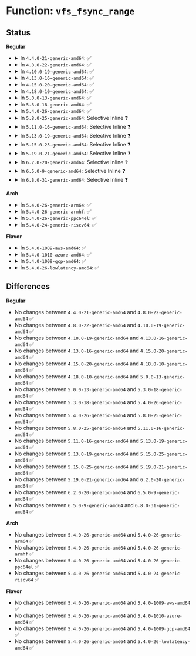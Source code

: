 # Function: <code>vfs_fsync_range</code>

## Status
<b>Regular</b>
<ul>
<li>
<details>
<summary>In <code>4.4.0-21-generic-amd64</code>: ✅</summary>

```c
int vfs_fsync_range(struct file * file, loff_t start, loff_t end, int datasync)
```

```json
{
  "name": "vfs_fsync_range",
  "collision_type": "Unique Global",
  "inline_type": "No",
  "funcs": [
    {
      "addr": 18446744071581205904,
      "name": "vfs_fsync_range",
      "external": true,
      "loc": "fs/sync.c:183",
      "file": "fs/sync.c",
      "inline": "seen, unknown",
      "caller_inline": [],
      "caller_func": [
        "mm/filemap.c:generic_file_write_iter",
        "mm/msync.c:SyS_msync",
        "fs/sync.c:do_fsync",
        "fs/block_dev.c:blkdev_write_iter",
        "fs/direct-io.c:dio_complete",
        "fs/ext4/file.c:ext4_file_write_iter"
      ]
    }
  ],
  "symbols": [
    {
      "addr": 18446744071581205904,
      "name": "vfs_fsync_range",
      "section": ".text",
      "bind": "STB_GLOBAL",
      "size": 167
    }
  ]
}
```
</details>
</li>
<li>
<details>
<summary>In <code>4.8.0-22-generic-amd64</code>: ✅</summary>

```c
int vfs_fsync_range(struct file * file, loff_t start, loff_t end, int datasync)
```

```json
{
  "name": "vfs_fsync_range",
  "collision_type": "Unique Global",
  "inline_type": "No",
  "funcs": [
    {
      "addr": 18446744071581370576,
      "name": "vfs_fsync_range",
      "external": true,
      "loc": "fs/sync.c:183",
      "file": "fs/sync.c",
      "inline": "seen, unknown",
      "caller_inline": [],
      "caller_func": [
        "mm/filemap.c:generic_file_write_iter",
        "mm/msync.c:SyS_msync",
        "fs/sync.c:do_fsync",
        "fs/direct-io.c:dio_complete",
        "fs/ext4/file.c:ext4_file_write_iter"
      ]
    }
  ],
  "symbols": [
    {
      "addr": 18446744071581370576,
      "name": "vfs_fsync_range",
      "section": ".text",
      "bind": "STB_GLOBAL",
      "size": 167
    }
  ]
}
```
</details>
</li>
<li>
<details>
<summary>In <code>4.10.0-19-generic-amd64</code>: ✅</summary>

```c
int vfs_fsync_range(struct file * file, loff_t start, loff_t end, int datasync)
```

```json
{
  "name": "vfs_fsync_range",
  "collision_type": "Unique Global",
  "inline_type": "No",
  "funcs": [
    {
      "addr": 18446744071581448432,
      "name": "vfs_fsync_range",
      "external": true,
      "loc": "fs/sync.c:184",
      "file": "fs/sync.c",
      "inline": "seen, unknown",
      "caller_inline": [],
      "caller_func": [
        "mm/filemap.c:generic_file_write_iter",
        "mm/msync.c:SyS_msync",
        "fs/sync.c:do_fsync",
        "fs/direct-io.c:dio_complete",
        "fs/iomap.c:iomap_dio_complete_work",
        "fs/ext4/file.c:ext4_file_write_iter"
      ]
    }
  ],
  "symbols": [
    {
      "addr": 18446744071581448432,
      "name": "vfs_fsync_range",
      "section": ".text",
      "bind": "STB_GLOBAL",
      "size": 167
    }
  ]
}
```
</details>
</li>
<li>
<details>
<summary>In <code>4.13.0-16-generic-amd64</code>: ✅</summary>

```c
int vfs_fsync_range(struct file * file, loff_t start, loff_t end, int datasync)
```

```json
{
  "name": "vfs_fsync_range",
  "collision_type": "Unique Global",
  "inline_type": "No",
  "funcs": [
    {
      "addr": 18446744071581502592,
      "name": "vfs_fsync_range",
      "external": true,
      "loc": "fs/sync.c:184",
      "file": "fs/sync.c",
      "inline": "seen, unknown",
      "caller_inline": [],
      "caller_func": [
        "mm/filemap.c:generic_file_write_iter",
        "mm/msync.c:SyS_msync",
        "fs/sync.c:do_fsync",
        "fs/direct-io.c:dio_complete",
        "fs/iomap.c:iomap_dio_complete_work",
        "fs/ext4/file.c:ext4_file_write_iter"
      ]
    }
  ],
  "symbols": [
    {
      "addr": 18446744071581502592,
      "name": "vfs_fsync_range",
      "section": ".text",
      "bind": "STB_GLOBAL",
      "size": 167
    }
  ]
}
```
</details>
</li>
<li>
<details>
<summary>In <code>4.15.0-20-generic-amd64</code>: ✅</summary>

```c
int vfs_fsync_range(struct file * file, loff_t start, loff_t end, int datasync)
```

```json
{
  "name": "vfs_fsync_range",
  "collision_type": "Unique Global",
  "inline_type": "No",
  "funcs": [
    {
      "addr": 18446744071581644736,
      "name": "vfs_fsync_range",
      "external": true,
      "loc": "fs/sync.c:185",
      "file": "fs/sync.c",
      "inline": "seen, unknown",
      "caller_inline": [],
      "caller_func": [
        "mm/filemap.c:generic_file_write_iter",
        "mm/msync.c:SyS_msync",
        "fs/sync.c:do_fsync",
        "fs/direct-io.c:dio_complete",
        "fs/dax.c:dax_finish_sync_fault",
        "fs/iomap.c:iomap_dio_complete_work",
        "fs/ext4/file.c:ext4_file_write_iter",
        "fs/fuse/file.c:fuse_file_write_iter"
      ]
    }
  ],
  "symbols": [
    {
      "addr": 18446744071581644736,
      "name": "vfs_fsync_range",
      "section": ".text",
      "bind": "STB_GLOBAL",
      "size": 176
    }
  ]
}
```
</details>
</li>
<li>
<details>
<summary>In <code>4.18.0-10-generic-amd64</code>: ✅</summary>

```c
int vfs_fsync_range(struct file * file, loff_t start, loff_t end, int datasync)
```

```json
{
  "name": "vfs_fsync_range",
  "collision_type": "Unique Global",
  "inline_type": "No",
  "funcs": [
    {
      "addr": 18446744071581803568,
      "name": "vfs_fsync_range",
      "external": true,
      "loc": "fs/sync.c:190",
      "file": "fs/sync.c",
      "inline": "seen, unknown",
      "caller_inline": [],
      "caller_func": [
        "mm/filemap.c:generic_file_write_iter",
        "mm/msync.c:__ia32_sys_msync",
        "mm/msync.c:__x64_sys_msync",
        "fs/sync.c:do_fsync",
        "fs/direct-io.c:dio_complete",
        "fs/dax.c:dax_finish_sync_fault",
        "fs/iomap.c:iomap_dio_complete",
        "fs/ext4/file.c:ext4_file_write_iter",
        "fs/fuse/file.c:fuse_file_write_iter"
      ]
    }
  ],
  "symbols": [
    {
      "addr": 18446744071581803568,
      "name": "vfs_fsync_range",
      "section": ".text",
      "bind": "STB_GLOBAL",
      "size": 124
    }
  ]
}
```
</details>
</li>
<li>
<details>
<summary>In <code>5.0.0-13-generic-amd64</code>: ✅</summary>

```c
int vfs_fsync_range(struct file * file, loff_t start, loff_t end, int datasync)
```

```json
{
  "name": "vfs_fsync_range",
  "collision_type": "Unique Global",
  "inline_type": "No",
  "funcs": [
    {
      "addr": 18446744071581890576,
      "name": "vfs_fsync_range",
      "external": true,
      "loc": "fs/sync.c:190",
      "file": "fs/sync.c",
      "inline": "seen, unknown",
      "caller_inline": [],
      "caller_func": [
        "mm/filemap.c:generic_file_write_iter",
        "mm/msync.c:__ia32_sys_msync",
        "mm/msync.c:__x64_sys_msync",
        "fs/sync.c:do_fsync",
        "fs/direct-io.c:dio_complete",
        "fs/dax.c:dax_finish_sync_fault",
        "fs/iomap.c:iomap_dio_complete",
        "fs/ext4/file.c:ext4_file_write_iter",
        "fs/fuse/file.c:fuse_file_write_iter"
      ]
    }
  ],
  "symbols": [
    {
      "addr": 18446744071581890576,
      "name": "vfs_fsync_range",
      "section": ".text",
      "bind": "STB_GLOBAL",
      "size": 124
    }
  ]
}
```
</details>
</li>
<li>
<details>
<summary>In <code>5.3.0-18-generic-amd64</code>: ✅</summary>

```c
int vfs_fsync_range(struct file * file, loff_t start, loff_t end, int datasync)
```

```json
{
  "name": "vfs_fsync_range",
  "collision_type": "Unique Global",
  "inline_type": "No",
  "funcs": [
    {
      "addr": 18446744071582015680,
      "name": "vfs_fsync_range",
      "external": true,
      "loc": "fs/sync.c:190",
      "file": "fs/sync.c",
      "inline": "seen, unknown",
      "caller_inline": [],
      "caller_func": [
        "mm/filemap.c:generic_file_write_iter",
        "mm/msync.c:__ia32_sys_msync",
        "mm/msync.c:__x64_sys_msync",
        "fs/sync.c:do_fsync",
        "fs/direct-io.c:dio_complete",
        "fs/io_uring.c:__io_submit_sqe",
        "fs/dax.c:dax_finish_sync_fault",
        "fs/iomap/direct-io.c:iomap_dio_complete",
        "fs/ext4/file.c:ext4_file_write_iter",
        "fs/fuse/file.c:fuse_file_write_iter"
      ]
    }
  ],
  "symbols": [
    {
      "addr": 18446744071582015680,
      "name": "vfs_fsync_range",
      "section": ".text",
      "bind": "STB_GLOBAL",
      "size": 127
    }
  ]
}
```
</details>
</li>
<li>
<details>
<summary>In <code>5.4.0-26-generic-amd64</code>: ✅</summary>

```c
int vfs_fsync_range(struct file * file, loff_t start, loff_t end, int datasync)
```

```json
{
  "name": "vfs_fsync_range",
  "collision_type": "Unique Global",
  "inline_type": "No",
  "funcs": [
    {
      "addr": 18446744071582093632,
      "name": "vfs_fsync_range",
      "external": true,
      "loc": "fs/sync.c:190",
      "file": "fs/sync.c",
      "inline": "seen, unknown",
      "caller_inline": [],
      "caller_func": [
        "mm/filemap.c:generic_file_write_iter",
        "mm/msync.c:__ia32_sys_msync",
        "mm/msync.c:__x64_sys_msync",
        "fs/sync.c:do_fsync",
        "fs/direct-io.c:dio_complete",
        "fs/io_uring.c:__io_submit_sqe",
        "fs/dax.c:dax_finish_sync_fault",
        "fs/iomap/direct-io.c:iomap_dio_complete",
        "fs/ext4/file.c:ext4_file_write_iter",
        "fs/fuse/file.c:fuse_file_write_iter"
      ]
    }
  ],
  "symbols": [
    {
      "addr": 18446744071582093632,
      "name": "vfs_fsync_range",
      "section": ".text",
      "bind": "STB_GLOBAL",
      "size": 127
    }
  ]
}
```
</details>
</li>
<li>
<details>
<summary>In <code>5.8.0-25-generic-amd64</code>: Selective Inline ❓</summary>

```c
int vfs_fsync_range(struct file * file, loff_t start, loff_t end, int datasync)
```

```json
{
  "name": "vfs_fsync_range",
  "collision_type": "Unique Global",
  "inline_type": "Selective",
  "funcs": [
    {
      "addr": 18446744071582330835,
      "name": "vfs_fsync_range",
      "external": true,
      "loc": "fs/sync.c:193",
      "file": "fs/sync.c",
      "inline": "not declared, inlined",
      "caller_inline": [
        "fs/sync.c:__ia32_sys_fdatasync",
        "fs/sync.c:__x64_sys_fdatasync"
      ],
      "caller_func": [
        "mm/filemap.c:generic_file_write_iter",
        "mm/msync.c:__do_sys_msync",
        "fs/sync.c:__ia32_sys_fsync",
        "fs/sync.c:__x64_sys_fsync",
        "fs/block_dev.c:blkdev_write_iter",
        "fs/direct-io.c:dio_complete",
        "fs/io_uring.c:io_issue_sqe",
        "fs/dax.c:dax_finish_sync_fault",
        "fs/iomap/direct-io.c:iomap_dio_complete",
        "fs/ext4/file.c:ext4_dax_write_iter",
        "fs/ext4/file.c:ext4_buffered_write_iter",
        "fs/fuse/file.c:fuse_cache_write_iter"
      ]
    }
  ],
  "symbols": [
    {
      "addr": 18446744071582330288,
      "name": "vfs_fsync_range",
      "section": ".text",
      "bind": "STB_GLOBAL",
      "size": 127
    }
  ]
}
```
</details>
</li>
<li>
<details>
<summary>In <code>5.11.0-16-generic-amd64</code>: Selective Inline ❓</summary>

```c
int vfs_fsync_range(struct file * file, loff_t start, loff_t end, int datasync)
```

```json
{
  "name": "vfs_fsync_range",
  "collision_type": "Unique Global",
  "inline_type": "Selective",
  "funcs": [
    {
      "addr": 18446744071582382259,
      "name": "vfs_fsync_range",
      "external": true,
      "loc": "fs/sync.c:193",
      "file": "fs/sync.c",
      "inline": "not declared, inlined",
      "caller_inline": [
        "fs/sync.c:__ia32_sys_fdatasync",
        "fs/sync.c:__x64_sys_fdatasync"
      ],
      "caller_func": [
        "mm/filemap.c:generic_file_write_iter",
        "mm/msync.c:__do_sys_msync",
        "fs/sync.c:__ia32_sys_fsync",
        "fs/sync.c:__x64_sys_fsync",
        "fs/block_dev.c:blkdev_write_iter",
        "fs/direct-io.c:dio_complete",
        "fs/io_uring.c:io_issue_sqe",
        "fs/dax.c:dax_finish_sync_fault",
        "fs/iomap/direct-io.c:iomap_dio_complete",
        "fs/ext4/file.c:ext4_dax_write_iter",
        "fs/ext4/file.c:ext4_buffered_write_iter",
        "fs/fuse/file.c:fuse_cache_write_iter",
        "fs/fuse/dax.c:fuse_dax_write_iter"
      ]
    }
  ],
  "symbols": [
    {
      "addr": 18446744071582381712,
      "name": "vfs_fsync_range",
      "section": ".text",
      "bind": "STB_GLOBAL",
      "size": 127
    }
  ]
}
```
</details>
</li>
<li>
<details>
<summary>In <code>5.13.0-19-generic-amd64</code>: Selective Inline ❓</summary>

```c
int vfs_fsync_range(struct file * file, loff_t start, loff_t end, int datasync)
```

```json
{
  "name": "vfs_fsync_range",
  "collision_type": "Unique Global",
  "inline_type": "Selective",
  "funcs": [
    {
      "addr": 18446744071582410018,
      "name": "vfs_fsync_range",
      "external": true,
      "loc": "fs/sync.c:192",
      "file": "fs/sync.c",
      "inline": "not declared, inlined",
      "caller_inline": [
        "fs/sync.c:__ia32_sys_fdatasync",
        "fs/sync.c:__x64_sys_fdatasync"
      ],
      "caller_func": [
        "mm/filemap.c:generic_file_write_iter",
        "mm/msync.c:__do_sys_msync",
        "fs/sync.c:__ia32_sys_fsync",
        "fs/sync.c:__x64_sys_fsync",
        "fs/block_dev.c:blkdev_write_iter",
        "fs/direct-io.c:dio_complete",
        "fs/io_uring.c:io_issue_sqe",
        "fs/dax.c:dax_finish_sync_fault",
        "fs/iomap/direct-io.c:iomap_dio_complete",
        "fs/ext4/file.c:ext4_dax_write_iter",
        "fs/ext4/file.c:ext4_buffered_write_iter",
        "fs/fuse/file.c:fuse_cache_write_iter",
        "fs/fuse/dax.c:fuse_dax_write_iter"
      ]
    }
  ],
  "symbols": [
    {
      "addr": 18446744071582408992,
      "name": "vfs_fsync_range",
      "section": ".text",
      "bind": "STB_GLOBAL",
      "size": 127
    }
  ]
}
```
</details>
</li>
<li>
<details>
<summary>In <code>5.15.0-25-generic-amd64</code>: Selective Inline ❓</summary>

```c
int vfs_fsync_range(struct file * file, loff_t start, loff_t end, int datasync)
```

```json
{
  "name": "vfs_fsync_range",
  "collision_type": "Unique Global",
  "inline_type": "Selective",
  "funcs": [
    {
      "addr": 18446744071582731410,
      "name": "vfs_fsync_range",
      "external": true,
      "loc": "fs/sync.c:193",
      "file": "fs/sync.c",
      "inline": "not declared, inlined",
      "caller_inline": [
        "fs/sync.c:__ia32_sys_fdatasync",
        "fs/sync.c:__x64_sys_fdatasync"
      ],
      "caller_func": [
        "mm/filemap.c:generic_file_write_iter",
        "mm/msync.c:__do_sys_msync",
        "fs/sync.c:__ia32_sys_fsync",
        "fs/sync.c:__x64_sys_fsync",
        "fs/direct-io.c:dio_complete",
        "fs/io_uring.c:io_issue_sqe",
        "fs/dax.c:dax_finish_sync_fault",
        "fs/iomap/direct-io.c:iomap_dio_complete",
        "fs/ext4/file.c:ext4_dax_write_iter",
        "fs/ext4/file.c:ext4_buffered_write_iter",
        "fs/fuse/file.c:fuse_cache_write_iter",
        "fs/fuse/dax.c:fuse_dax_write_iter",
        "block/fops.c:blkdev_write_iter"
      ]
    }
  ],
  "symbols": [
    {
      "addr": 18446744071582730864,
      "name": "vfs_fsync_range",
      "section": ".text",
      "bind": "STB_GLOBAL",
      "size": 127
    }
  ]
}
```
</details>
</li>
<li>
<details>
<summary>In <code>5.19.0-21-generic-amd64</code>: Selective Inline ❓</summary>

```c
int vfs_fsync_range(struct file * file, loff_t start, loff_t end, int datasync)
```

```json
{
  "name": "vfs_fsync_range",
  "collision_type": "Unique Global",
  "inline_type": "Selective",
  "funcs": [
    {
      "addr": 18446744071583277654,
      "name": "vfs_fsync_range",
      "external": true,
      "loc": "fs/sync.c:180",
      "file": "fs/sync.c",
      "inline": "not declared, inlined",
      "caller_inline": [
        "fs/sync.c:__ia32_sys_fdatasync",
        "fs/sync.c:__x64_sys_fdatasync"
      ],
      "caller_func": [
        "mm/filemap.c:generic_file_write_iter",
        "mm/msync.c:__do_sys_msync",
        "fs/sync.c:__ia32_sys_fsync",
        "fs/sync.c:__x64_sys_fsync",
        "fs/direct-io.c:dio_complete",
        "fs/dax.c:dax_finish_sync_fault",
        "fs/iomap/direct-io.c:iomap_dio_complete",
        "fs/ext4/file.c:ext4_dax_write_iter",
        "fs/ext4/file.c:ext4_buffered_write_iter",
        "fs/fuse/file.c:fuse_cache_write_iter",
        "fs/fuse/dax.c:fuse_dax_write_iter",
        "block/fops.c:blkdev_write_iter",
        "io_uring/io_uring.c:io_fsync"
      ]
    }
  ],
  "symbols": [
    {
      "addr": 18446744071583276480,
      "name": "vfs_fsync_range",
      "section": ".text",
      "bind": "STB_GLOBAL",
      "size": 148
    }
  ]
}
```
</details>
</li>
<li>
<details>
<summary>In <code>6.2.0-20-generic-amd64</code>: Selective Inline ❓</summary>

```c
int vfs_fsync_range(struct file * file, loff_t start, loff_t end, int datasync)
```

```json
{
  "name": "vfs_fsync_range",
  "collision_type": "Unique Global",
  "inline_type": "Selective",
  "funcs": [
    {
      "addr": 18446744071583860310,
      "name": "vfs_fsync_range",
      "external": true,
      "loc": "fs/sync.c:180",
      "file": "fs/sync.c",
      "inline": "not declared, inlined",
      "caller_inline": [
        "fs/sync.c:__ia32_sys_fdatasync",
        "fs/sync.c:__x64_sys_fdatasync"
      ],
      "caller_func": [
        "mm/filemap.c:generic_file_write_iter",
        "mm/msync.c:__do_sys_msync",
        "fs/sync.c:__ia32_sys_fsync",
        "fs/sync.c:__x64_sys_fsync",
        "fs/direct-io.c:dio_complete",
        "fs/dax.c:dax_finish_sync_fault",
        "fs/iomap/direct-io.c:iomap_dio_complete",
        "fs/ext4/file.c:ext4_dax_write_iter",
        "fs/ext4/file.c:ext4_buffered_write_iter",
        "fs/fuse/file.c:fuse_cache_write_iter",
        "fs/fuse/dax.c:fuse_dax_write_iter",
        "block/fops.c:blkdev_write_iter",
        "io_uring/sync.c:io_fsync"
      ]
    }
  ],
  "symbols": [
    {
      "addr": 18446744071583859008,
      "name": "vfs_fsync_range",
      "section": ".text",
      "bind": "STB_GLOBAL",
      "size": 148
    }
  ]
}
```
</details>
</li>
<li>
<details>
<summary>In <code>6.5.0-9-generic-amd64</code>: Selective Inline ❓</summary>

```c
int vfs_fsync_range(struct file * file, loff_t start, loff_t end, int datasync)
```

```json
{
  "name": "vfs_fsync_range",
  "collision_type": "Unique Global",
  "inline_type": "Selective",
  "funcs": [
    {
      "addr": 18446744071584082054,
      "name": "vfs_fsync_range",
      "external": true,
      "loc": "fs/sync.c:180",
      "file": "fs/sync.c",
      "inline": "not declared, inlined",
      "caller_inline": [
        "fs/sync.c:__ia32_sys_fdatasync",
        "fs/sync.c:__x64_sys_fdatasync"
      ],
      "caller_func": [
        "mm/filemap.c:generic_file_write_iter",
        "mm/msync.c:__do_sys_msync",
        "fs/sync.c:__ia32_sys_fsync",
        "fs/sync.c:__x64_sys_fsync",
        "fs/direct-io.c:dio_complete",
        "fs/dax.c:dax_finish_sync_fault",
        "fs/iomap/direct-io.c:iomap_dio_complete",
        "fs/ext4/file.c:ext4_dax_write_iter",
        "fs/ext4/file.c:ext4_buffered_write_iter",
        "fs/fuse/file.c:fuse_cache_write_iter",
        "fs/fuse/dax.c:fuse_dax_write_iter",
        "block/fops.c:blkdev_write_iter",
        "io_uring/sync.c:io_fsync"
      ]
    }
  ],
  "symbols": [
    {
      "addr": 18446744071584080752,
      "name": "vfs_fsync_range",
      "section": ".text",
      "bind": "STB_GLOBAL",
      "size": 154
    }
  ]
}
```
</details>
</li>
<li>
<details>
<summary>In <code>6.8.0-31-generic-amd64</code>: Selective Inline ❓</summary>

```c
int vfs_fsync_range(struct file * file, loff_t start, loff_t end, int datasync)
```

```json
{
  "name": "vfs_fsync_range",
  "collision_type": "Unique Global",
  "inline_type": "Selective",
  "funcs": [
    {
      "addr": 18446744071584298118,
      "name": "vfs_fsync_range",
      "external": true,
      "loc": "fs/sync.c:180",
      "file": "fs/sync.c",
      "inline": "not declared, inlined",
      "caller_inline": [
        "fs/sync.c:__ia32_sys_fdatasync",
        "fs/sync.c:__x64_sys_fdatasync"
      ],
      "caller_func": [
        "mm/filemap.c:generic_file_write_iter",
        "mm/msync.c:__do_sys_msync",
        "fs/sync.c:__ia32_sys_fsync",
        "fs/sync.c:__x64_sys_fsync",
        "fs/direct-io.c:dio_complete",
        "fs/dax.c:dax_finish_sync_fault",
        "fs/iomap/direct-io.c:iomap_dio_complete",
        "fs/ext4/file.c:ext4_dax_write_iter",
        "fs/ext4/file.c:ext4_buffered_write_iter",
        "fs/fuse/file.c:fuse_cache_write_iter",
        "fs/fuse/dax.c:fuse_dax_write_iter",
        "block/fops.c:blkdev_write_iter",
        "io_uring/sync.c:io_fsync"
      ]
    }
  ],
  "symbols": [
    {
      "addr": 18446744071584296816,
      "name": "vfs_fsync_range",
      "section": ".text",
      "bind": "STB_GLOBAL",
      "size": 154
    }
  ]
}
```
</details>
</li>
</ul>
<b>Arch</b>
<ul>
<li>
<details>
<summary>In <code>5.4.0-26-generic-arm64</code>: ✅</summary>

```c
int vfs_fsync_range(struct file * file, loff_t start, loff_t end, int datasync)
```

```json
{
  "name": "vfs_fsync_range",
  "collision_type": "Unique Global",
  "inline_type": "No",
  "funcs": [
    {
      "addr": 18446603336493629720,
      "name": "vfs_fsync_range",
      "external": true,
      "loc": "fs/sync.c:190",
      "file": "fs/sync.c",
      "inline": "seen, unknown",
      "caller_inline": [],
      "caller_func": [
        "mm/filemap.c:generic_file_write_iter",
        "mm/msync.c:__arm64_sys_msync",
        "fs/sync.c:do_fsync",
        "fs/direct-io.c:dio_complete",
        "fs/io_uring.c:__io_submit_sqe",
        "fs/dax.c:dax_finish_sync_fault",
        "fs/iomap/direct-io.c:iomap_dio_complete",
        "fs/ext4/file.c:ext4_file_write_iter",
        "fs/fuse/file.c:fuse_file_write_iter"
      ]
    }
  ],
  "symbols": [
    {
      "addr": 18446603336493629720,
      "name": "vfs_fsync_range",
      "section": ".text",
      "bind": "STB_GLOBAL",
      "size": 136
    }
  ]
}
```
</details>
</li>
<li>
<details>
<summary>In <code>5.4.0-26-generic-armhf</code>: ✅</summary>

```c
int vfs_fsync_range(struct file * file, loff_t start, loff_t end, int datasync)
```

```json
{
  "name": "vfs_fsync_range",
  "collision_type": "Unique Global",
  "inline_type": "No",
  "funcs": [
    {
      "addr": 3227169940,
      "name": "vfs_fsync_range",
      "external": true,
      "loc": "fs/sync.c:190",
      "file": "fs/sync.c",
      "inline": "seen, unknown",
      "caller_inline": [],
      "caller_func": [
        "mm/filemap.c:generic_file_write_iter",
        "mm/msync.c:__se_sys_msync",
        "fs/sync.c:do_fsync",
        "fs/direct-io.c:dio_complete",
        "fs/io_uring.c:__io_submit_sqe",
        "fs/iomap/direct-io.c:iomap_dio_complete",
        "fs/ext4/file.c:ext4_file_write_iter",
        "fs/fuse/file.c:fuse_file_write_iter"
      ]
    }
  ],
  "symbols": [
    {
      "addr": 3227169940,
      "name": "vfs_fsync_range",
      "section": ".text",
      "bind": "STB_GLOBAL",
      "size": 148
    }
  ]
}
```
</details>
</li>
<li>
<details>
<summary>In <code>5.4.0-26-generic-ppc64el</code>: ✅</summary>

```c
int vfs_fsync_range(struct file * file, loff_t start, loff_t end, int datasync)
```

```json
{
  "name": "vfs_fsync_range",
  "collision_type": "Unique Global",
  "inline_type": "No",
  "funcs": [
    {
      "addr": 13835058055287219952,
      "name": "vfs_fsync_range",
      "external": true,
      "loc": "fs/sync.c:190",
      "file": "fs/sync.c",
      "inline": "seen, unknown",
      "caller_inline": [],
      "caller_func": [
        "mm/filemap.c:generic_file_write_iter",
        "mm/msync.c:__se_sys_msync",
        "fs/sync.c:do_fsync",
        "fs/direct-io.c:dio_complete",
        "fs/io_uring.c:__io_submit_sqe",
        "fs/dax.c:dax_finish_sync_fault",
        "fs/iomap/direct-io.c:iomap_dio_complete",
        "fs/ext4/file.c:ext4_file_write_iter",
        "fs/fuse/file.c:fuse_file_write_iter"
      ]
    }
  ],
  "symbols": [
    {
      "addr": 13835058055287219952,
      "name": "vfs_fsync_range",
      "section": ".text",
      "bind": "STB_GLOBAL",
      "size": 232
    }
  ]
}
```
</details>
</li>
<li>
<details>
<summary>In <code>5.4.0-24-generic-riscv64</code>: ✅</summary>

```c
int vfs_fsync_range(struct file * file, loff_t start, loff_t end, int datasync)
```

```json
{
  "name": "vfs_fsync_range",
  "collision_type": "Unique Global",
  "inline_type": "No",
  "funcs": [
    {
      "addr": 18446743936273269810,
      "name": "vfs_fsync_range",
      "external": true,
      "loc": "fs/sync.c:190",
      "file": "fs/sync.c",
      "inline": "seen, unknown",
      "caller_inline": [],
      "caller_func": [
        "mm/filemap.c:generic_file_write_iter",
        "mm/msync.c:__se_sys_msync",
        "fs/sync.c:do_fsync",
        "fs/direct-io.c:dio_complete",
        "fs/io_uring.c:__io_submit_sqe",
        "fs/dax.c:dax_finish_sync_fault",
        "fs/iomap/direct-io.c:iomap_dio_complete",
        "fs/ext4/file.c:ext4_file_write_iter",
        "fs/fuse/file.c:fuse_file_write_iter"
      ]
    }
  ],
  "symbols": [
    {
      "addr": 18446743936273269810,
      "name": "vfs_fsync_range",
      "section": ".text",
      "bind": "STB_GLOBAL",
      "size": 104
    }
  ]
}
```
</details>
</li>
</ul>
<b>Flavor</b>
<ul>
<li>
<details>
<summary>In <code>5.4.0-1009-aws-amd64</code>: ✅</summary>

```c
int vfs_fsync_range(struct file * file, loff_t start, loff_t end, int datasync)
```

```json
{
  "name": "vfs_fsync_range",
  "collision_type": "Unique Global",
  "inline_type": "No",
  "funcs": [
    {
      "addr": 18446744071582062368,
      "name": "vfs_fsync_range",
      "external": true,
      "loc": "fs/sync.c:190",
      "file": "fs/sync.c",
      "inline": "seen, unknown",
      "caller_inline": [],
      "caller_func": [
        "mm/filemap.c:generic_file_write_iter",
        "mm/msync.c:__ia32_sys_msync",
        "mm/msync.c:__x64_sys_msync",
        "fs/sync.c:do_fsync",
        "fs/direct-io.c:dio_complete",
        "fs/io_uring.c:__io_submit_sqe",
        "fs/dax.c:dax_finish_sync_fault",
        "fs/iomap/direct-io.c:iomap_dio_complete",
        "fs/ext4/file.c:ext4_file_write_iter",
        "fs/fuse/file.c:fuse_file_write_iter"
      ]
    }
  ],
  "symbols": [
    {
      "addr": 18446744071582062368,
      "name": "vfs_fsync_range",
      "section": ".text",
      "bind": "STB_GLOBAL",
      "size": 127
    }
  ]
}
```
</details>
</li>
<li>
<details>
<summary>In <code>5.4.0-1010-azure-amd64</code>: ✅</summary>

```c
int vfs_fsync_range(struct file * file, loff_t start, loff_t end, int datasync)
```

```json
{
  "name": "vfs_fsync_range",
  "collision_type": "Unique Global",
  "inline_type": "No",
  "funcs": [
    {
      "addr": 18446744071581999920,
      "name": "vfs_fsync_range",
      "external": true,
      "loc": "fs/sync.c:190",
      "file": "fs/sync.c",
      "inline": "seen, unknown",
      "caller_inline": [],
      "caller_func": [
        "mm/filemap.c:generic_file_write_iter",
        "mm/msync.c:__ia32_sys_msync",
        "mm/msync.c:__x64_sys_msync",
        "fs/sync.c:do_fsync",
        "fs/direct-io.c:dio_complete",
        "fs/io_uring.c:__io_submit_sqe",
        "fs/dax.c:dax_finish_sync_fault",
        "fs/iomap/direct-io.c:iomap_dio_complete",
        "fs/ext4/file.c:ext4_file_write_iter",
        "fs/fuse/file.c:fuse_file_write_iter"
      ]
    }
  ],
  "symbols": [
    {
      "addr": 18446744071581999920,
      "name": "vfs_fsync_range",
      "section": ".text",
      "bind": "STB_GLOBAL",
      "size": 127
    }
  ]
}
```
</details>
</li>
<li>
<details>
<summary>In <code>5.4.0-1009-gcp-amd64</code>: ✅</summary>

```c
int vfs_fsync_range(struct file * file, loff_t start, loff_t end, int datasync)
```

```json
{
  "name": "vfs_fsync_range",
  "collision_type": "Unique Global",
  "inline_type": "No",
  "funcs": [
    {
      "addr": 18446744071582053648,
      "name": "vfs_fsync_range",
      "external": true,
      "loc": "fs/sync.c:190",
      "file": "fs/sync.c",
      "inline": "seen, unknown",
      "caller_inline": [],
      "caller_func": [
        "mm/filemap.c:generic_file_write_iter",
        "mm/msync.c:__ia32_sys_msync",
        "mm/msync.c:__x64_sys_msync",
        "fs/sync.c:do_fsync",
        "fs/direct-io.c:dio_complete",
        "fs/io_uring.c:__io_submit_sqe",
        "fs/dax.c:dax_finish_sync_fault",
        "fs/iomap/direct-io.c:iomap_dio_complete",
        "fs/ext4/file.c:ext4_file_write_iter",
        "fs/fuse/file.c:fuse_file_write_iter"
      ]
    }
  ],
  "symbols": [
    {
      "addr": 18446744071582053648,
      "name": "vfs_fsync_range",
      "section": ".text",
      "bind": "STB_GLOBAL",
      "size": 127
    }
  ]
}
```
</details>
</li>
<li>
<details>
<summary>In <code>5.4.0-26-lowlatency-amd64</code>: ✅</summary>

```c
int vfs_fsync_range(struct file * file, loff_t start, loff_t end, int datasync)
```

```json
{
  "name": "vfs_fsync_range",
  "collision_type": "Unique Global",
  "inline_type": "No",
  "funcs": [
    {
      "addr": 18446744071582125328,
      "name": "vfs_fsync_range",
      "external": true,
      "loc": "fs/sync.c:190",
      "file": "fs/sync.c",
      "inline": "seen, unknown",
      "caller_inline": [],
      "caller_func": [
        "mm/filemap.c:generic_file_write_iter",
        "mm/msync.c:__ia32_sys_msync",
        "mm/msync.c:__x64_sys_msync",
        "fs/sync.c:do_fsync",
        "fs/direct-io.c:dio_complete",
        "fs/io_uring.c:__io_submit_sqe",
        "fs/dax.c:dax_finish_sync_fault",
        "fs/iomap/direct-io.c:iomap_dio_complete",
        "fs/ext4/file.c:ext4_file_write_iter",
        "fs/fuse/file.c:fuse_file_write_iter"
      ]
    }
  ],
  "symbols": [
    {
      "addr": 18446744071582125328,
      "name": "vfs_fsync_range",
      "section": ".text",
      "bind": "STB_GLOBAL",
      "size": 127
    }
  ]
}
```
</details>
</li>
</ul>

## Differences
<b>Regular</b>
<ul>
<li>
No changes between <code>4.4.0-21-generic-amd64</code> and <code>4.8.0-22-generic-amd64</code> ✅
</li>
<li>
No changes between <code>4.8.0-22-generic-amd64</code> and <code>4.10.0-19-generic-amd64</code> ✅
</li>
<li>
No changes between <code>4.10.0-19-generic-amd64</code> and <code>4.13.0-16-generic-amd64</code> ✅
</li>
<li>
No changes between <code>4.13.0-16-generic-amd64</code> and <code>4.15.0-20-generic-amd64</code> ✅
</li>
<li>
No changes between <code>4.15.0-20-generic-amd64</code> and <code>4.18.0-10-generic-amd64</code> ✅
</li>
<li>
No changes between <code>4.18.0-10-generic-amd64</code> and <code>5.0.0-13-generic-amd64</code> ✅
</li>
<li>
No changes between <code>5.0.0-13-generic-amd64</code> and <code>5.3.0-18-generic-amd64</code> ✅
</li>
<li>
No changes between <code>5.3.0-18-generic-amd64</code> and <code>5.4.0-26-generic-amd64</code> ✅
</li>
<li>
No changes between <code>5.4.0-26-generic-amd64</code> and <code>5.8.0-25-generic-amd64</code> ✅
</li>
<li>
No changes between <code>5.8.0-25-generic-amd64</code> and <code>5.11.0-16-generic-amd64</code> ✅
</li>
<li>
No changes between <code>5.11.0-16-generic-amd64</code> and <code>5.13.0-19-generic-amd64</code> ✅
</li>
<li>
No changes between <code>5.13.0-19-generic-amd64</code> and <code>5.15.0-25-generic-amd64</code> ✅
</li>
<li>
No changes between <code>5.15.0-25-generic-amd64</code> and <code>5.19.0-21-generic-amd64</code> ✅
</li>
<li>
No changes between <code>5.19.0-21-generic-amd64</code> and <code>6.2.0-20-generic-amd64</code> ✅
</li>
<li>
No changes between <code>6.2.0-20-generic-amd64</code> and <code>6.5.0-9-generic-amd64</code> ✅
</li>
<li>
No changes between <code>6.5.0-9-generic-amd64</code> and <code>6.8.0-31-generic-amd64</code> ✅
</li>
</ul>
<b>Arch</b>
<ul>
<li>
No changes between <code>5.4.0-26-generic-amd64</code> and <code>5.4.0-26-generic-arm64</code> ✅
</li>
<li>
No changes between <code>5.4.0-26-generic-amd64</code> and <code>5.4.0-26-generic-armhf</code> ✅
</li>
<li>
No changes between <code>5.4.0-26-generic-amd64</code> and <code>5.4.0-26-generic-ppc64el</code> ✅
</li>
<li>
No changes between <code>5.4.0-26-generic-amd64</code> and <code>5.4.0-24-generic-riscv64</code> ✅
</li>
</ul>
<b>Flavor</b>
<ul>
<li>
No changes between <code>5.4.0-26-generic-amd64</code> and <code>5.4.0-1009-aws-amd64</code> ✅
</li>
<li>
No changes between <code>5.4.0-26-generic-amd64</code> and <code>5.4.0-1010-azure-amd64</code> ✅
</li>
<li>
No changes between <code>5.4.0-26-generic-amd64</code> and <code>5.4.0-1009-gcp-amd64</code> ✅
</li>
<li>
No changes between <code>5.4.0-26-generic-amd64</code> and <code>5.4.0-26-lowlatency-amd64</code> ✅
</li>
</ul>

